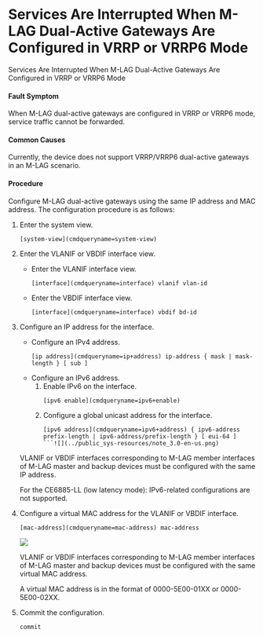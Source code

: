 Services Are Interrupted When M-LAG Dual-Active Gateways Are Configured in VRRP or VRRP6 Mode
=============================================================================================

Services Are Interrupted When M-LAG Dual-Active Gateways Are Configured in VRRP or VRRP6 Mode

#### Fault Symptom

When M-LAG dual-active gateways are configured in VRRP or VRRP6 mode, service traffic cannot be forwarded.


#### Common Causes

Currently, the device does not support VRRP/VRRP6 dual-active gateways in an M-LAG scenario.


#### Procedure

Configure M-LAG dual-active gateways using the same IP address and MAC address. The configuration procedure is as follows:

1. Enter the system view.
   ```
   [system-view](cmdqueryname=system-view)
   ```
2. Enter the VLANIF or VBDIF interface view.
   * Enter the VLANIF interface view.
     ```
     [interface](cmdqueryname=interface) vlanif vlan-id
     ```
   * Enter the VBDIF interface view.
     ```
     [interface](cmdqueryname=interface) vbdif bd-id
     ```
3. Configure an IP address for the interface.
   * Configure an IPv4 address.
     ```
     [ip address](cmdqueryname=ip+address) ip-address { mask | mask-length } [ sub ]
     ```
   * Configure an IPv6 address.
     1. Enable IPv6 on the interface.
        ```
        [ipv6 enable](cmdqueryname=ipv6+enable)
        ```
     2. Configure a global unicast address for the interface.
        ```
        [ipv6 address](cmdqueryname=ipv6+address) { ipv6-address prefix-length | ipv6-address/prefix-length } [ eui-64 ]
        ```![](../public_sys-resources/note_3.0-en-us.png) 
   
   VLANIF or VBDIF interfaces corresponding to M-LAG member interfaces of M-LAG master and backup devices must be configured with the same IP address.
   
   For the CE6885-LL (low latency mode): IPv6-related configurations are not supported.
4. Configure a virtual MAC address for the VLANIF or VBDIF interface.
   ```
   [mac-address](cmdqueryname=mac-address) mac-address
   ```
   ![](../public_sys-resources/note_3.0-en-us.png) 
   
   VLANIF or VBDIF interfaces corresponding to M-LAG member interfaces of M-LAG master and backup devices must be configured with the same virtual MAC address.
   
   A virtual MAC address is in the format of 0000-5E00-01XX or 0000-5E00-02XX.
5. Commit the configuration.
   ```
   commit
   ```